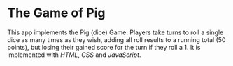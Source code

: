 # The Game of Pig

This app implements the Pig (dice) Game. Players take turns to roll a single dice as many times as they wish, adding all roll results to a running total (50 points), but losing their gained score for the turn if they roll a 1. It is implemented with _HTML_, _CSS_ and _JavaScript_.
